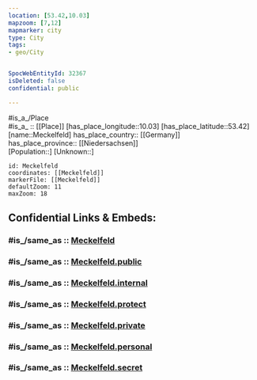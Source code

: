 ```yaml
---
location: [53.42,10.03] 
mapzoom: [7,12] 
mapmarker: city 
type: City
tags:
- geo/City


SpocWebEntityId: 32367
isDeleted: false
confidential: public

---
```

#is_a_/Place  
#is_a_ :: [[Place]] 
[has_place_longitude::10.03] 
[has_place_latitude::53.42] 
[name::Meckelfeld] 
has_place_country:: [[Germany]]  
has_place_province:: [[Niedersachsen]]  
[Population::] 
[Unknown::] 


```leaflet
id: Meckelfeld
coordinates: [[Meckelfeld]] 
markerFile: [[Meckelfeld]] 
defaultZoom: 11 
maxZoom: 18
```


## Confidential Links & Embeds: 

### #is_/same_as :: [Meckelfeld](/_Standards/Earth/Continent/Europe/Europe~Central/Germany/Germany~West/Niedersachsen/counties~Niedersachsen/Harburg/cities~Harburg/Seevetal/Meckelfeld.md) 

### #is_/same_as :: [Meckelfeld.public](/_public/Earth/Continent/Europe/Europe~Central/Germany/Germany~West/Niedersachsen/counties~Niedersachsen/Harburg/cities~Harburg/Seevetal/Meckelfeld.public.md) 

### #is_/same_as :: [Meckelfeld.internal](/_internal/Earth/Continent/Europe/Europe~Central/Germany/Germany~West/Niedersachsen/counties~Niedersachsen/Harburg/cities~Harburg/Seevetal/Meckelfeld.internal.md) 

### #is_/same_as :: [Meckelfeld.protect](/_protect/Earth/Continent/Europe/Europe~Central/Germany/Germany~West/Niedersachsen/counties~Niedersachsen/Harburg/cities~Harburg/Seevetal/Meckelfeld.protect.md) 

### #is_/same_as :: [Meckelfeld.private](/_private/Earth/Continent/Europe/Europe~Central/Germany/Germany~West/Niedersachsen/counties~Niedersachsen/Harburg/cities~Harburg/Seevetal/Meckelfeld.private.md) 

### #is_/same_as :: [Meckelfeld.personal](/_personal/Earth/Continent/Europe/Europe~Central/Germany/Germany~West/Niedersachsen/counties~Niedersachsen/Harburg/cities~Harburg/Seevetal/Meckelfeld.personal.md) 

### #is_/same_as :: [Meckelfeld.secret](/_secret/Earth/Continent/Europe/Europe~Central/Germany/Germany~West/Niedersachsen/counties~Niedersachsen/Harburg/cities~Harburg/Seevetal/Meckelfeld.secret.md)

